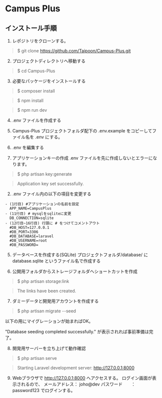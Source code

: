# Campus Plus

## インストール手順

1. レポジトリをクローンする。
>$ git clone https://github.com/Taipoon/Campus-Plus.git

2. プロジェクトディレクトリへ移動する
>$ cd Campus-Plus

3. 必要なパッケージをインストールする

>$ composer install

>$ npm install

>$ npm run dev


4. .env ファイルを作成する
  1. Campus-Plus プロジェクトフォルダ配下の .env.example をコピーしてファイル名を .env にする。
  
5. .env を編集する
  1. アプリケーションキーの作成
    .env ファイルを先に作成しないとエラーになります。

>$ php artisan key:generate

>Application key set successfully.

  
  2. .env ファイル内の以下の項目を変更する

    - (1行目) #アプリケーションの名前を設定
      APP_NAME=CampusPlus 
    - (11行目) # mysqlをsqliteに変更
      DB_CONNECTION=sqlite 
    - (12行目~16行目) 行頭に # をつけてコメントアウト
      #DB_HOST=127.0.0.1
      #DB_PORT=3306
      #DB_DATABASE=laravel
      #DB_USERNAME=root
      #DB_PASSWORD=

5. データベースを作成する(SQLite)
プロジェクトフォルダ/database/ に database.sqlite というファイル名で作成する

6. 公開用フォルダからストレージフォルダへショートカットを作成
>$ php artisan storage:link

>The links have been created.

7. ダミーデータと開発用アカウントを作成する
>$ php artisan migrate --seed

以下の用にマイグレーションが始まればOK。

"Database seeding completed successfully." が表示されれば事前準備は完了。


8. 開発用サーバーを立ち上げて動作確認
>$ php artisan serve

>Starting Laravel development server: http://127.0.0.1:8000

9. Webブラウザで http://127.0.0.1:8000 へアクセスする。
ログイン画面が表示されるので、
メールアドレス： joho@dev
パスワード　　： password123
でログインする。
